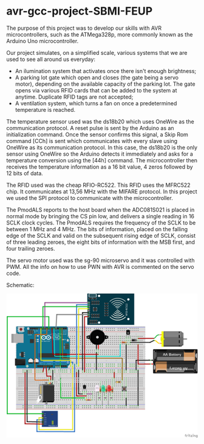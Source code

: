 # avr-gcc-project-SBMI-FEUP

The purpose of this project was to develop our skills with AVR microcontrollers, such as the ATMega328p, more commonly known as the Arduino Uno microcontroller. 

Our project simulates, on a simplified scale, various systems that we are used to see all around us everyday:
- An ilumination system that activates once there isn't enough brightness;
- A parking lot gate which open and closes (the gate being a servo motor), depending on the available capacity of the parking lot. The gate opens via various RFID cards that can be added to the system at anytime. Duplicate RFID tags are not accepted;
- A ventilation system, which turns a fan on once a predetermined temperature is reached.


The temperature sensor used was the ds18b20 which uses OneWire as the communication protocol. A reset pulse is sent by the Arduino as an initialization command. Once the sensor confirms this signal, a Skip Rom command [CCh] is sent which communicates with every slave using OneWire as its communication protocol. In this case, the ds18b20 is the only sensor using OneWire so the Arduino detects it immediately and asks for a temperature conversion using the [44h] command. The microcontroller then receives the temperature information as a 16 bit value, 4 zeros followed by 12 bits of data. 

The RFID used was the cheap RFIO-RC522. This RFID uses the MFRC522 chip. It communicates at 13,56 MHz with the MIFARE protocol. In this project we used the SPI protocol to communicate with the microcontroller.

The PmodALS reports to the host board when the ADC081S021 is placed in normal mode by bringing the CS pin low, and delivers a single reading in 16 SCLK clock cycles. The PmodALS requires the frequency of the SCLK to be between 1 MHz and 4 MHz. The bits of information, placed on the falling edge of the SCLK and valid on the subsequent rising edge of SCLK, consist of three leading zeroes, the eight bits of information with the MSB first, and four trailing zeroes.

The servo motor used was the sg-90 microservo and it was controlled with PWM. All the info on how to use PWN with AVR is commented on the servo code. 

Schematic: 

![Schematic](https://github.com/JoaoCorreia7/avr-gcc-project-SBMI-FEUP/blob/master/Schematic.png)
